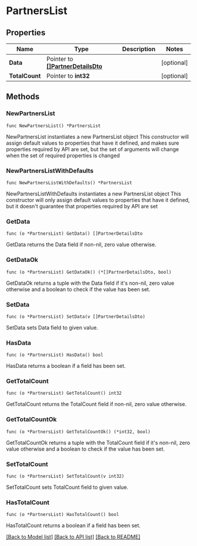 # PartnersList

## Properties

Name | Type | Description | Notes
------------ | ------------- | ------------- | -------------
**Data** | Pointer to [**[]PartnerDetailsDto**](PartnerDetailsDto.md) |  | [optional] 
**TotalCount** | Pointer to **int32** |  | [optional] 

## Methods

### NewPartnersList

`func NewPartnersList() *PartnersList`

NewPartnersList instantiates a new PartnersList object
This constructor will assign default values to properties that have it defined,
and makes sure properties required by API are set, but the set of arguments
will change when the set of required properties is changed

### NewPartnersListWithDefaults

`func NewPartnersListWithDefaults() *PartnersList`

NewPartnersListWithDefaults instantiates a new PartnersList object
This constructor will only assign default values to properties that have it defined,
but it doesn't guarantee that properties required by API are set

### GetData

`func (o *PartnersList) GetData() []PartnerDetailsDto`

GetData returns the Data field if non-nil, zero value otherwise.

### GetDataOk

`func (o *PartnersList) GetDataOk() (*[]PartnerDetailsDto, bool)`

GetDataOk returns a tuple with the Data field if it's non-nil, zero value otherwise
and a boolean to check if the value has been set.

### SetData

`func (o *PartnersList) SetData(v []PartnerDetailsDto)`

SetData sets Data field to given value.

### HasData

`func (o *PartnersList) HasData() bool`

HasData returns a boolean if a field has been set.

### GetTotalCount

`func (o *PartnersList) GetTotalCount() int32`

GetTotalCount returns the TotalCount field if non-nil, zero value otherwise.

### GetTotalCountOk

`func (o *PartnersList) GetTotalCountOk() (*int32, bool)`

GetTotalCountOk returns a tuple with the TotalCount field if it's non-nil, zero value otherwise
and a boolean to check if the value has been set.

### SetTotalCount

`func (o *PartnersList) SetTotalCount(v int32)`

SetTotalCount sets TotalCount field to given value.

### HasTotalCount

`func (o *PartnersList) HasTotalCount() bool`

HasTotalCount returns a boolean if a field has been set.


[[Back to Model list]](../README.md#documentation-for-models) [[Back to API list]](../README.md#documentation-for-api-endpoints) [[Back to README]](../README.md)



